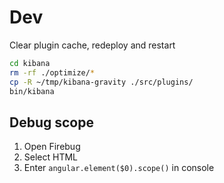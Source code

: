 # Dev
Clear plugin cache, redeploy and restart

```bash
cd kibana
rm -rf ./optimize/*
cp -R ~/tmp/kibana-gravity ./src/plugins/
bin/kibana
```

## Debug scope

1. Open Firebug
2. Select HTML
3. Enter `angular.element($0).scope()` in console